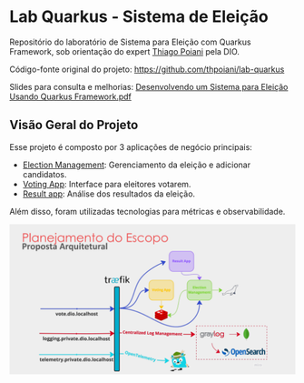 # Lab Quarkus - Sistema de Eleição

Repositório do laboratório de Sistema para Eleição com Quarkus Framework, sob orientação do
expert [Thiago Poiani](https://github.com/thpoiani) pela DIO.

Código-fonte original do projeto: https://github.com/thpoiani/lab-quarkus

Slides para consulta e
melhorias: [Desenvolvendo um Sistema para Eleição Usando Quarkus Framework.pdf](https://academiapme-my.sharepoint.com/:b:/r/personal/renato_dio_me/Documents/Digital%20Innovation%20One/slides%20aulas%20diversas/Desenvolvendo%20um%20Sistema%20para%20Elei%C3%A7%C3%A3o%20Usando%20Quarkus%20Framework/Aula%20-%20Desenvolvendo%20um%20Sistema%20para%20Elei%C3%A7%C3%A3o%20Usando%20Quarkus%20Framework%20.pdf?csf=1&web=1&e=oX4rBG)

## Visão Geral do Projeto

Esse projeto é composto por 3 aplicações de negócio principais:

- [Election Management](./election-management): Gerenciamento da eleição e adicionar candidatos.
- [Voting App](./voting-app): Interface para eleitores votarem.
- [Result app](./result-app): Análise dos resultados da eleição.

Além disso, foram utilizadas tecnologias para métricas e observabilidade.

![Project Design](./project-desing.png)
